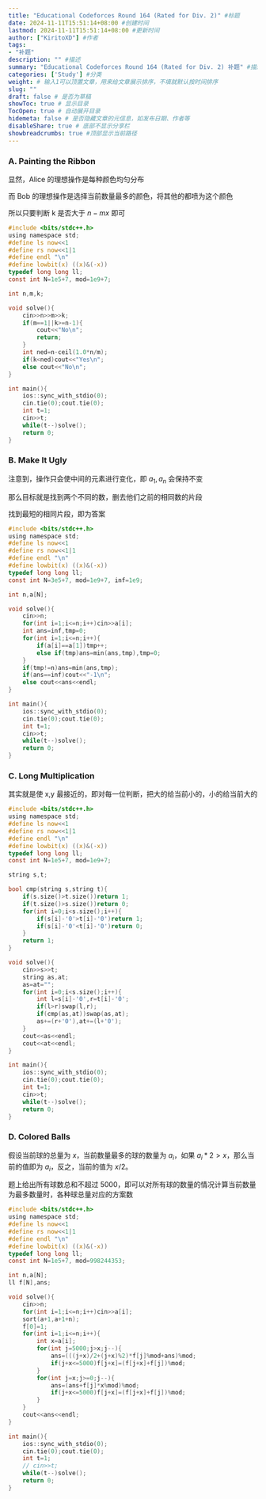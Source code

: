 ```yaml
---
title: "Educational Codeforces Round 164 (Rated for Div. 2)" #标题
date: 2024-11-11T15:51:14+08:00 #创建时间
lastmod: 2024-11-11T15:51:14+08:00 #更新时间
author: ["KiritoXD"] #作者
tags: 
- "补题"
description: "" #描述
summary: "Educational Codeforces Round 164 (Rated for Div. 2) 补题" #描述
categories: ['Study'] #分类
weight: # 输入1可以顶置文章，用来给文章展示排序，不填就默认按时间排序
slug: ""
draft: false # 是否为草稿
showToc: true # 显示目录
TocOpen: true # 自动展开目录
hidemeta: false # 是否隐藏文章的元信息，如发布日期、作者等
disableShare: true # 底部不显示分享栏
showbreadcrumbs: true #顶部显示当前路径
---
```

### A. Painting the Ribbon

显然，Alice 的理想操作是每种颜色均匀分布   

而 Bob 的理想操作是选择当前数量最多的颜色，将其他的都喷为这个颜色  

所以只要判断 k 是否大于 $n-mx$ 即可   

```c
#include <bits/stdc++.h>
using namespace std;
#define ls now<<1
#define rs now<<1|1
#define endl "\n"
#define lowbit(x) ((x)&(-x))
typedef long long ll;
const int N=1e5+7, mod=1e9+7;

int n,m,k;

void solve(){
    cin>>n>>m>>k;
    if(m==1||k>=n-1){
        cout<<"No\n";
        return;
    }    
    int ned=n-ceil(1.0*n/m);
    if(k<ned)cout<<"Yes\n";
    else cout<<"No\n";
}

int main(){
    ios::sync_with_stdio(0);
    cin.tie(0);cout.tie(0);
    int t=1;
    cin>>t;
    while(t--)solve();
    return 0;
}
```

### B. Make It Ugly

注意到，操作只会使中间的元素进行变化，即 $a_1,a_n$ 会保持不变   

那么目标就是找到两个不同的数，删去他们之前的相同数的片段  

找到最短的相同片段，即为答案  

```c
#include <bits/stdc++.h>
using namespace std;
#define ls now<<1
#define rs now<<1|1
#define endl "\n"
#define lowbit(x) ((x)&(-x))
typedef long long ll;
const int N=3e5+7, mod=1e9+7, inf=1e9;

int n,a[N];

void solve(){
    cin>>n;
    for(int i=1;i<=n;i++)cin>>a[i];
    int ans=inf,tmp=0;
    for(int i=1;i<=n;i++){
        if(a[i]==a[1])tmp++;
        else if(tmp)ans=min(ans,tmp),tmp=0;
    }
    if(tmp!=n)ans=min(ans,tmp);
    if(ans==inf)cout<<"-1\n";
    else cout<<ans<<endl;
}

int main(){
    ios::sync_with_stdio(0);
    cin.tie(0);cout.tie(0);
    int t=1;
    cin>>t;
    while(t--)solve();
    return 0;
}
```

### C. Long Multiplication

其实就是使 x,y 最接近的，即对每一位判断，把大的给当前小的，小的给当前大的  

```c
#include <bits/stdc++.h>
using namespace std;
#define ls now<<1
#define rs now<<1|1
#define endl "\n"
#define lowbit(x) ((x)&(-x))
typedef long long ll;
const int N=1e5+7, mod=1e9+7;

string s,t;

bool cmp(string s,string t){
    if(s.size()>t.size())return 1;
    if(t.size()>s.size())return 0;
    for(int i=0;i<s.size();i++){
        if(s[i]-'0'>t[i]-'0')return 1;
        if(s[i]-'0'<t[i]-'0')return 0;
    }
    return 1;
}

void solve(){
    cin>>s>>t;
    string as,at;
    as=at="";
    for(int i=0;i<s.size();i++){
        int l=s[i]-'0',r=t[i]-'0';
        if(l>r)swap(l,r);
        if(cmp(as,at))swap(as,at);
        as+=(r+'0'),at+=(l+'0');
    }
    cout<<as<<endl;
    cout<<at<<endl;
}  

int main(){
    ios::sync_with_stdio(0);
    cin.tie(0);cout.tie(0);
    int t=1;
    cin>>t;
    while(t--)solve();
    return 0;
}
```

### D. Colored Balls

假设当前球的总量为 $x$，当前数量最多的球的数量为 $a_i$，如果 $a_i * 2 > x$，那么当前的值即为 $a_i$，反之，当前的值为 $x/2$。  

题上给出所有球数总和不超过 5000，即可以对所有球的数量的情况计算当前数量为最多数量时，各种球总量对应的方案数  

```c
#include <bits/stdc++.h>
using namespace std;
#define ls now<<1
#define rs now<<1|1
#define endl "\n"
#define lowbit(x) ((x)&(-x))
typedef long long ll;
const int N=1e5+7, mod=998244353;

int n,a[N];
ll f[N],ans;

void solve(){
    cin>>n;
    for(int i=1;i<=n;i++)cin>>a[i];
    sort(a+1,a+1+n);
    f[0]=1;
    for(int i=1;i<=n;i++){
        int x=a[i];
        for(int j=5000;j>x;j--){
            ans=(((j+x)/2+(j+x)%2)*f[j]%mod+ans)%mod;
            if(j+x<=5000)f[j+x]=(f[j+x]+f[j])%mod;
        }
        for(int j=x;j>=0;j--){
            ans=(ans+f[j]*x%mod)%mod;
            if(j+x<=5000)f[j+x]=(f[j+x]+f[j])%mod;
        }
    }
    cout<<ans<<endl;
}

int main(){
    ios::sync_with_stdio(0);
    cin.tie(0);cout.tie(0);
    int t=1;
    // cin>>t;
    while(t--)solve();
    return 0;
}
```


